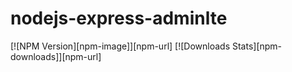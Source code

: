 # nodejs-express-adminlte
[![NPM Version][npm-image]][npm-url]
[![Downloads Stats][npm-downloads]][npm-url]
